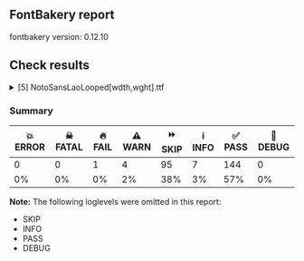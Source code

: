 ## FontBakery report

fontbakery version: 0.12.10





## Check results



<details><summary>[5] NotoSansLaoLooped[wdth,wght].ttf</summary>
<div>
<details>
    <summary>🔥 <b>FAIL</b> Check for presence of an ARTICLE.en_us.html file <a href="https://fontbakery.readthedocs.io/en/stable/fontbakery/checks/googlefonts.description.html#"></a></summary>
    <div>







* 🔥 **FAIL** <p>This is a Noto font but it lacks an ARTICLE.en_us.html file.</p>
 [code: missing-article]



* 🔥 **FAIL** <p>This is a Noto font but it lacks a DESCRIPTION.en_us.html file.</p>
 [code: missing-description]



</div>
</details>

<details>
    <summary>⚠️ <b>WARN</b> Validate size, and resolution of article images, and ensure article page has minimum length and includes visual assets. <a href="https://fontbakery.readthedocs.io/en/stable/fontbakery/checks/googlefonts.article.html#"></a></summary>
    <div>







* ⚠️ **WARN** <p>Family metadata at fonts/NotoSansLaoLooped/googlefonts/variable-ttf does not have an article.</p>
 [code: lacks-article]



</div>
</details>

<details>
    <summary>⚠️ <b>WARN</b> Check for codepoints not covered by METADATA subsets. <a href="https://fontbakery.readthedocs.io/en/stable/fontbakery/checks/googlefonts.subsets.html#"></a></summary>
    <div>







* ⚠️ **WARN** <p>The following codepoints supported by the font are not covered by
any subsets defined in the font's metadata file, and will never
be served. You can solve this by either manually adding additional
subset declarations to METADATA.pb, or by editing the glyphset
definitions.</p>
<ul>
<li>U+02D8 BREVE: try adding one of: canadian-aboriginal, yi</li>
<li>U+02D9 DOT ABOVE: try adding one of: canadian-aboriginal, yi</li>
<li>U+02DB OGONEK: try adding one of: canadian-aboriginal, yi</li>
<li>U+0302 COMBINING CIRCUMFLEX ACCENT: try adding one of: tifinagh, cherokee, coptic, math</li>
<li>U+0306 COMBINING BREVE: try adding one of: tifinagh, old-permic</li>
<li>U+0307 COMBINING DOT ABOVE: try adding one of: old-permic, canadian-aboriginal, duployan, tai-le, tifinagh, coptic, malayalam, syriac, todhri, hebrew, math</li>
<li>U+030A COMBINING RING ABOVE: try adding one of: syriac, duployan</li>
<li>U+030B COMBINING DOUBLE ACUTE ACCENT: try adding one of: cherokee, osage</li>
<li>U+030C COMBINING CARON: try adding one of: cherokee, tai-le</li>
<li>U+0326 COMBINING COMMA BELOW: try adding math</li>
<li>U+0327 COMBINING CEDILLA: try adding math</li>
<li>U+0328 COMBINING OGONEK: not included in any glyphset definition</li>
<li>U+034F COMBINING GRAPHEME JOINER: not included in any glyphset definition</li>
<li>U+0E4F THAI CHARACTER FONGMAN: try adding thai</li>
<li>U+0E5B THAI CHARACTER KHOMUT: try adding thai</li>
<li>U+2010 HYPHEN: try adding one of: sundanese, kharoshthi, coptic, armenian, arabic, kaithi, kayah-li, lisu, sora-sompeng, cham, syloti-nagri, yi, hebrew</li>
<li>U+2012 FIGURE DASH: not included in any glyphset definition</li>
<li>U+2015 HORIZONTAL BAR: try adding adlam</li>
<li>U+2060 WORD JOINER: not included in any glyphset definition</li>
<li>U+2638 WHEEL OF DHARMA: try adding symbols</li>
</ul>
<p>Or you can add the above codepoints to one of the subsets supported by the font: <code>lao</code>, <code>latin</code>, <code>latin-ext</code></p>
 [code: unreachable-subsetting]



</div>
</details>

<details>
    <summary>⚠️ <b>WARN</b> Ensure soft_dotted characters lose their dot when combined with marks that replace the dot. <a href="https://fontbakery.readthedocs.io/en/stable/fontbakery/checks/shaping.html#"></a></summary>
    <div>







* ⚠️ **WARN** <p>The dot of soft dotted characters used in orthographies <em>must</em> disappear in the following strings: į̀ į́ į̂ į̃ į̄ į̌</p>
<p>The dot of soft dotted characters <em>should</em> disappear in other cases, for example: į̆ į̇ į̈ į̊ į̋ į̦̀ į̦́ į̦̂ į̦̃ į̦̄ į̦̆ į̦̇ į̦̈ į̦̊ į̦̋ į̦̌ į̧̀ į̧́ į̧̂ į̧̃</p>
<p>Your font fully covers the following languages that require the soft-dotted feature: Dutch (Latn, 31,709,104 speakers), Lithuanian (Latn, 2,357,094 speakers).</p>
<p>Your font does <em>not</em> cover the following languages that require the soft-dotted feature: Ma’di (Latn, 584,000 speakers), Ekpeye (Latn, 226,000 speakers), Kaska (Latn, 125 speakers), Igbo (Latn, 27,823,640 speakers), Navajo (Latn, 166,319 speakers), Basaa (Latn, 332,940 speakers), Teke-Ebo (Latn, 260,000 speakers), Han (Latn, 6 speakers), Cicipu (Latn, 44,000 speakers), Vute (Latn, 21,000 speakers), Ngbaka (Latn, 1,020,000 speakers), Nzakara (Latn, 50,000 speakers), Gulay (Latn, 250,478 speakers), Bete-Bendi (Latn, 100,000 speakers), Dan (Latn, 1,099,244 speakers), Mfumte (Latn, 79,000 speakers), Bafut (Latn, 158,146 speakers), Heiltsuk (Latn, 300 speakers), Yala (Latn, 200,000 speakers), Makaa (Latn, 221,000 speakers), Ukrainian (Cyrl, 29,273,587 speakers), Lugbara (Latn, 2,200,000 speakers), Sar (Latn, 500,000 speakers), Aghem (Latn, 38,843 speakers), Southern Kisi (Latn, 360,000 speakers), Nateni (Latn, 100,000 speakers), Mundani (Latn, 34,000 speakers), Ebira (Latn, 2,200,000 speakers), Ijo, Southeast (Latn, 2,471,000 speakers), Mango (Latn, 77,000 speakers), South Central Banda (Latn, 244,000 speakers), Zapotec (Latn, 490,000 speakers), Koonzime (Latn, 40,000 speakers), Dii (Latn, 71,000 speakers), Fur (Latn, 1,230,163 speakers), Avokaya (Latn, 100,000 speakers), Belarusian (Cyrl, 10,064,517 speakers), Kpelle, Guinea (Latn, 622,000 speakers), Kom (Latn, 360,685 speakers), Ejagham (Latn, 120,000 speakers).</p>
 [code: soft-dotted]



</div>
</details>

<details>
    <summary>⚠️ <b>WARN</b> Ensure fonts have ScriptLangTags declared on the 'meta' table. <a href="https://fontbakery.readthedocs.io/en/stable/fontbakery/checks/googlefonts.meta.html#"></a></summary>
    <div>







* ⚠️ **WARN** <p>This font file does not have a 'meta' table.</p>
 [code: lacks-meta-table]



</div>
</details>
</div>
</details>




### Summary

| 💥 ERROR | ☠ FATAL | 🔥 FAIL | ⚠️ WARN | ⏩ SKIP | ℹ️ INFO | ✅ PASS | 🔎 DEBUG | 
| ---|---|---|---|---|---|---|---|
| 0 | 0 | 1 | 4 | 95 | 7 | 144 | 0 | 
| 0% | 0% | 0% | 2% | 38% | 3% | 57% | 0% | 



**Note:** The following loglevels were omitted in this report:


* SKIP
* INFO
* PASS
* DEBUG
